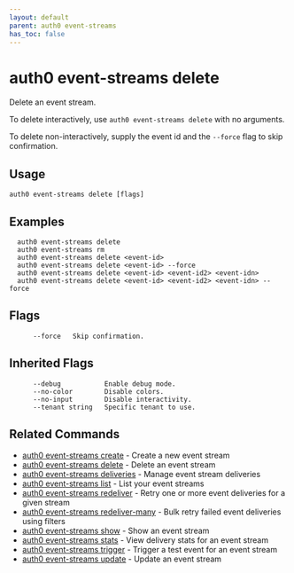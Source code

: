 ```yaml
---
layout: default
parent: auth0 event-streams
has_toc: false
---
```

# auth0 event-streams delete

Delete an event stream.

To delete interactively, use `auth0 event-streams delete` with no arguments.

To delete non-interactively, supply the event id and the `--force` flag to skip confirmation.

## Usage
```
auth0 event-streams delete [flags]
```

## Examples

```
  auth0 event-streams delete
  auth0 event-streams rm
  auth0 event-streams delete <event-id>
  auth0 event-streams delete <event-id> --force
  auth0 event-streams delete <event-id> <event-id2> <event-idn>
  auth0 event-streams delete <event-id> <event-id2> <event-idn> --force
```


## Flags

```
      --force   Skip confirmation.
```


## Inherited Flags

```
      --debug           Enable debug mode.
      --no-color        Disable colors.
      --no-input        Disable interactivity.
      --tenant string   Specific tenant to use.
```


## Related Commands

- [auth0 event-streams create](auth0_event-streams_create.md) - Create a new event stream
- [auth0 event-streams delete](auth0_event-streams_delete.md) - Delete an event stream
- [auth0 event-streams deliveries](auth0_event-streams_deliveries.md) - Manage event stream deliveries
- [auth0 event-streams list](auth0_event-streams_list.md) - List your event streams
- [auth0 event-streams redeliver](auth0_event-streams_redeliver.md) - Retry one or more event deliveries for a given stream
- [auth0 event-streams redeliver-many](auth0_event-streams_redeliver-many.md) - Bulk retry failed event deliveries using filters
- [auth0 event-streams show](auth0_event-streams_show.md) - Show an event stream
- [auth0 event-streams stats](auth0_event-streams_stats.md) - View delivery stats for an event stream
- [auth0 event-streams trigger](auth0_event-streams_trigger.md) - Trigger a test event for an event stream
- [auth0 event-streams update](auth0_event-streams_update.md) - Update an event stream


